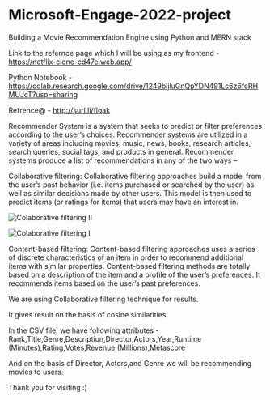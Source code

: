 # Microsoft-Engage-2022-project
Building a Movie Recommendation Engine using Python and MERN stack

Link to the refernce page which I will be using as my frontend - https://netflix-clone-cd47e.web.app/

Python Notebook - https://colab.research.google.com/drive/1249bljluGnQpYDN491Lc6z6fcRHMUJcT?usp=sharing

Refrence@ - http://surl.li/flqak

Recommender System is a system that seeks to predict or filter preferences according to the user’s choices. Recommender systems are utilized in a variety of areas including movies, music, news, books, research articles, search queries, social tags, and products in general. 
Recommender systems produce a list of recommendations in any of the two ways – 
 
Collaborative filtering: Collaborative filtering approaches build a model from the user’s past behavior (i.e. items purchased or searched by the user) as well as similar decisions made by other users. This model is then used to predict items (or ratings for items) that users may have an interest in.

![Colaborative filtering II](https://user-images.githubusercontent.com/95162790/170810992-c6831c6c-815b-439c-a9c3-a24821b4a24e.jpg)

![Colaborative filtering I](https://user-images.githubusercontent.com/95162790/170810974-a225d0cc-0cd7-4902-870a-8d85d19cb34d.jpg)

Content-based filtering: Content-based filtering approaches uses a series of discrete characteristics of an item in order to recommend additional items with similar properties. Content-based filtering methods are totally based on a description of the item and a profile of the user’s preferences. It recommends items based on the user’s past preferences.

We are using Collaborative filtering technique for results.

It gives result on the basis of cosine similarities.

In the CSV file, we have following attributes -
Rank,Title,Genre,Description,Director,Actors,Year,Runtime (Minutes),Rating,Votes,Revenue (Millions),Metascore

And on the basis of Director, Actors,and Genre we will be recommending movies to users.

Thank you for visiting :)

